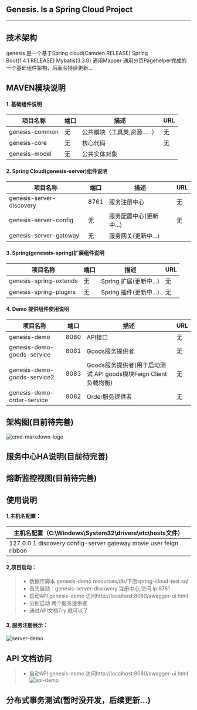 ## Genesis. Is a Spring Cloud Project
------
## 技术架构
genesis 是一个基于Spring cloud(Camden.RELEASE) Spring Boot(1.4.1.RELEASE) Mybatis(3.3.0) 通用Mapper 通用分页Pagehelper完成的一个基础组件架构，后面会持续更新...
## MAVEN模块说明
#### 1. 基础组件说明
| 项目名称                                     | 端口   | 描述                     | URL             |
| ---------------------------------------- | ---- | ---------------------- | --------------- |
| genesis-common                | 无 | 公共模块（工具类,资源......）            | 无            |
| genesis-core               | 无 | 核心代码               | 无            |
| genesis-model               | 无 | 公共实体对象      
#### 2. Spring Cloud(genesis-server)组件说明
| 项目名称                                     | 端口   | 描述                     | URL             |
| ---------------------------------------- | ---- | ---------------------- | --------------- |
| genesis-server-discovery               | 8761 | 服务注册中心            | 无            |
| genesis-server-config               | 无 | 服务配置中心(更新中...)            | 无            |
| genesis-server-gateway               | 无 | 服务网关(更新中...)    
#### 3. Spring(genessis-spring)扩展组件说明
| 项目名称                                     | 端口   | 描述                     | URL             |
| ---------------------------------------- | ---- | ---------------------- | --------------- |
| genesis-spring-extends                | 无 | Spring 扩展(更新中...)            | 无            |
| genesis-spring-plugins              | 无 | Spring 插件(更新中...)               | 无            |
#### 4. Demo 提供组件使用说明
| 项目名称                                     | 端口   | 描述                     | URL             |
| ---------------------------------------- | ---- | ---------------------- | --------------- |
| genesis-demo                | 8080 | API接口            | 无            |
| genesis-demo-goods-service              | 8081 | Goods服务提供者              | 无            |
| genesis-demo-goods-service2              | 8083 | Goods服务提供者(用于启动测试 API goods模块Feign Client负载均衡)              | 无            |
| genesis-demo-order-service              | 8082 | Order服务提供者              | 无            |

## 架构图(目前待完善)
![cmd-markdown-logo](https://www.zybuluo.com/static/img/logo.png)


## 服务中心HA说明(目前待完善)

## 熔断监控视图(目前待完善)

## 使用说明
#### 1,主机名配置：
| 主机名配置（C:\Windows\System32\drivers\etc\hosts文件） |
| ---------------------------------------- |
| 127.0.0.1 discovery config-server gateway movie user feign ribbon |


#### 2,项目启动：
> * 数据库脚本 genesis-demo resources/db/下面spring-cloud-test.sql
> * 首先启动：genesis-server-discovery 注册中心,访问:ip:8761
> * 启动API genesis-demo 访问http://localhost:8080/swagger-ui.html
> * 分别启动 两个服务提供者
> * 通过API文档Try 就可以了

#### 3, 服务注册展示：
![server-demo](http://p1.bqimg.com/1949/cbb9020eee0a8c69.png)


## API 文档访问
> * 启动API genesis-demo 访问http://localhost:8080/swagger-ui.html
![api-demo](http://p1.bqimg.com/1949/6721d590be673013.png)

## 分布式事务测试(暂时没开发，后续更新...)

